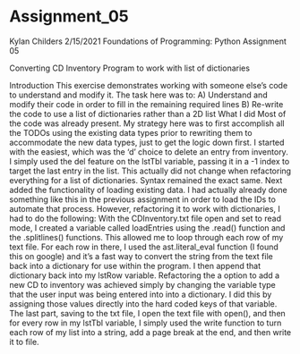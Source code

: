 # Assignment_05
Kylan Childers
2/15/2021
Foundations of Programming: Python
Assignment 05

Converting CD Inventory Program to work with list of dictionaries

Introduction
This exercise demonstrates working with someone else’s code to understand and modify it. The task here was to:
A)	Understand and modify their code in order to fill in the remaining required lines
B)	Re-write the code to use a list of dictionaries rather than a 2D list
What I did
Most of the code was already present. My strategy here was to first accomplish all the TODOs using the existing data types prior to rewriting them to accommodate the new data types, just to get the logic down first.
I started with the easiest, which was the ‘d’ choice to delete an entry from inventory. I simply used the del feature on the lstTbl variable, passing it in a -1 index to target the last entry in the list. This actually did not change when refactoring everything for a list of dictionaries. Syntax remained the exact same.
Next added the functionality of loading existing data. I had actually already done something like this in the previous assignment in order to load the IDs to automate that process. However, refactoring it to work with dictionaries, I had to do the following:
With the CDInventory.txt file open and set to read mode, I created a variable called loadEntries using the .read() function and the .splitlines() functions. This allowed me to loop through each row of my text file. For each row in there, I used the ast.literal_eval function (I found this on google) and it’s a fast way to convert the string from the text file back into a dictionary for use within the program. I then append that dictionary back into my lstRow variable.
Refactoring the a option to add a new CD to inventory was achieved simply by changing the variable type that the user input was being entered into into a dictionary. I did this by assigning those values directly into the hard coded keys of that variable.
The last part, saving to the txt file, I open the text file with open(), and then for every row in my lstTbl variable, I simply used the write function to turn each row of my list into a string, add a page break at the end, and then write it to file.
